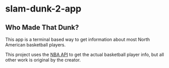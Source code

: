 # slam-dunk-2-app

## Who Made That Dunk?
This app is a terminal based way to get information about most North American basketball players.

This project uses the [NBA API](https://github.com/swar/nba_api) to get the actual basketball player info, but all other work is original by the creator.
